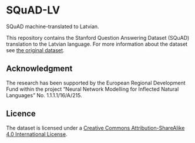# SQuAD-LV
SQuAD machine-translated to Latvian.

This repository contains the Stanford Question Answering Dataset (SQuAD) translation to the Latvian language. For more information about the dataset see [the original dataset](https://rajpurkar.github.io/SQuAD-explorer/).

## Acknowledgment
The research has been supported by the European Regional Development Fund within the project “Neural Network Modelling for Inflected Natural Languages” No. 1.1.1.1/16/A/215.

## Licence
The dataset is licensed under a [Creative Commons Attribution-ShareAlike 4.0 International License](https://creativecommons.org/licenses/by-sa/4.0/).